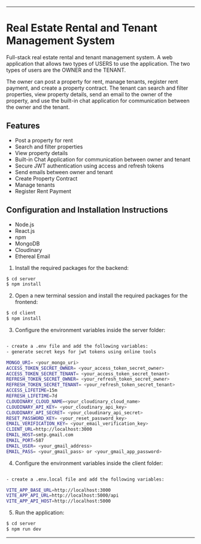 ****
# Real Estate Rental and Tenant Management System 

Full-stack real estate rental and tenant management system. A web application that allows two types of USERS to use the application. The two types of users are the OWNER and the TENANT.

The owner can post a property for rent, manage tenants, register rent payment, and create a property contract.
The tenant can search and filter properties, view property details, send an email to the owner of the property, and use the built-in chat application for communication between the owner and the tenant.


## Features

- Post a property for rent
- Search and filter properties
- View property details
- Built-in Chat Application for communication between owner and tenant
- Secure JWT authentication using access and refresh tokens
- Send emails between owner and tenant
- Create Property Contract
- Manage tenants
- Register Rent Payment

## Configuration and Installation Instructions


- Node.js
- React.js
- npm
- MongoDB
- Cloudinary
- Ethereal Email


1. Install the required packages for the backend:

```bash
$ cd server
$ npm install
```

2. Open a new terminal session and install the required packages for the frontend:

```bash
$ cd client
$ npm install
```

3. Configure the environment variables inside the server folder:

```bash

- create a .env file and add the following variables:
- generate secret keys for jwt tokens using online tools

MONGO_URI= <your_mongo_uri>
ACCESS_TOKEN_SECRET_OWNER= <your_access_token_secret_owner>
ACCESS_TOKEN_SECRET_TENANT= <your_access_token_secret_tenant>
REFRESH_TOKEN_SECRET_OWNER= <your_refresh_token_secret_owner>
REFRESH_TOKEN_SECRET_TENANT= <your_refresh_token_secret_tenant>
ACCESS_LIFETIME=15m
REFRESH_LIFETIME=7d
CLOUDINARY_CLOUD_NAME=<your_cloudinary_cloud_name>
CLOUDINARY_API_KEY= <your_cloudinary_api_key>
CLOUDINARY_API_SECRET= <your_cloudinary_api_secret>
RESET_PASSWORD_KEY= <your_reset_password_key>
EMAIL_VERIFICATION_KEY= <your_email_verification_key>
CLIENT_URL=http://localhost:3000
EMAIL_HOST=smtp.gmail.com
EMAIL_PORT=587
EMAIL_USER= <your_gmail_address>
EMAIL_PASS= <your_gmail_pass> or <your_gmail_app_password>

```

4. Configure the environment variables inside the client folder:

```bash

- create a .env.local file and add the following variables:

VITE_APP_BASE_URL=http://localhost:3000
VITE_APP_API_URL=http://localhost:5000/api
VITE_APP_API_HOST=http://localhost:5000
```

5. Run the application:

```bash
$ cd server
$ npm run dev
```
****

